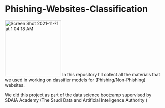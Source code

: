 # Phishing-Websites-Classification

<img width="181" alt="Screen Shot 2021-11-21 at 1 04 18 AM" src="https://user-images.githubusercontent.com/93079431/146672849-7f1665c8-1a73-4d05-a467-e8c4c71d9124.png">
In this repository I'll collect all the materials that we used in working on classifier models for (Phishing/Non-Phishing) websites.

We did this project as part of the data science  bootcamp supervised by SDAIA Academy (The Saudi Data and Artificial Intelligence Authority )
